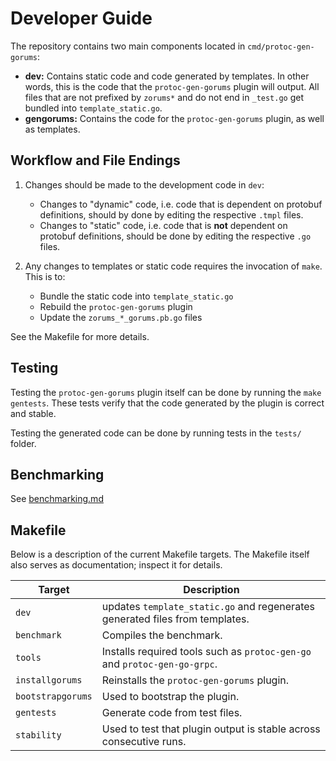# Developer Guide

The repository contains two main components located in `cmd/protoc-gen-gorums`:

* **dev:** Contains static code and code generated by templates.
  In other words, this is the code that the `protoc-gen-gorums` plugin will output.
  All files that are not prefixed by `zorums*` and do not end in `_test.go` get bundled into `template_static.go`.
* **gengorums:** Contains the code for the `protoc-gen-gorums` plugin, as well as templates.

## Workflow and File Endings

1. Changes should be made to the development code in `dev`:
   * Changes to "dynamic" code, i.e. code that is dependent on protobuf
     definitions, should by done by editing the respective `.tmpl` files.
   * Changes to "static" code, i.e. code that is **not** dependent on
     protobuf definitions, should be done by editing the respective `.go`
     files.

2. Any changes to templates or static code requires the invocation of `make`.
  This is to:
   * Bundle the static code into `template_static.go`
   * Rebuild the `protoc-gen-gorums` plugin
   * Update the `zorums_*_gorums.pb.go` files

See the Makefile for more details.

## Testing

Testing the `protoc-gen-gorums` plugin itself can be done by running the `make gentests`.
These tests verify that the code generated by the plugin is correct and stable.

Testing the generated code can be done by running tests in the `tests/` folder.

## Benchmarking

See [benchmarking.md](./benchmarking.md)

## Makefile

Below is a description of the current Makefile targets.
The Makefile itself also serves as documentation; inspect it for details.

| Target            | Description                                                                  |
| ----------------- | ---------------------------------------------------------------------------- |
| `dev`             | updates `template_static.go` and regenerates generated files from templates. |
| `benchmark`       | Compiles the benchmark.                                                      |
| `tools`           | Installs required tools such as `protoc-gen-go` and `protoc-gen-go-grpc`.    |
| `installgorums`   | Reinstalls the `protoc-gen-gorums` plugin.                                   |
| `bootstrapgorums` | Used to bootstrap the plugin.                                                |
| `gentests`        | Generate code from test files.                                               |
| `stability`       | Used to test that plugin output is stable across consecutive runs.           |

